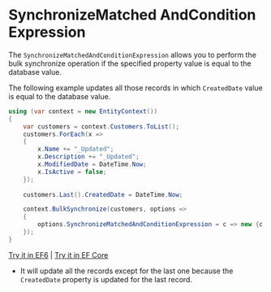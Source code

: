 # SynchronizeMatched AndCondition Expression

The `SynchronizeMatchedAndConditionExpression` allows you to perform the bulk synchronize operation if the specified property value is equal to the database value. 

The following example updates all those records in which `CreatedDate` value is equal to the database value.

```csharp
using (var context = new EntityContext())
{
    var customers = context.Customers.ToList();
    customers.ForEach(x => 
    {
        x.Name += "_Updated"; 
        x.Description += "_Updated"; 
        x.ModifiedDate = DateTime.Now; 
        x.IsActive = false; 
    });
    
    customers.Last().CreatedDate = DateTime.Now;

    context.BulkSynchronize(customers, options => 
    {
        options.SynchronizeMatchedAndConditionExpression = c => new {c.CustomerID, c.CreatedDate };
    });
}
```

[Try it in EF6](https://dotnetfiddle.net/5W8jyb) | [Try it in EF Core](https://dotnetfiddle.net/yFY5tG)

 - It will update all the records except for the last one because the `CreatedDate` property is updated for the last record.

